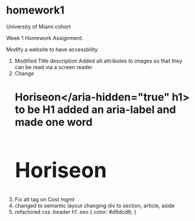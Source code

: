# homework1

University of Miami cohort 

Week 1 Homework Assignment:

Modify a website to have accessbility

1. Modified Title description
Added alt attributes to images so that they can be read via a screen reader 
2. Change <h1>Hori<span class="seo">seo</span>n</aria-hidden="true" h1> to be H1 
     added an aria-label and made one word 
     <div class="header" aria-label="Horiseon">
        <h1>Horiseon</aria-hidden="true" h1>
3. Fix alt tag on Cost mgmt         
3. changed to semantic layout changing div to section, article, aside 
4. refactored css
    .header h1 .seo {
    color: #d9dcd6;
}
